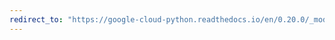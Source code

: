```yaml
---
redirect_to: "https://google-cloud-python.readthedocs.io/en/0.20.0/_modules/google/cloud/vision/geometry.html"
---
```

